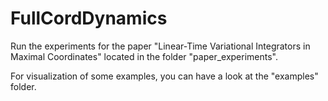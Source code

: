 # FullCordDynamics

Run the experiments for the paper "Linear-Time Variational Integrators in Maximal Coordinates" located in the folder "paper_experiments".

For visualization of some examples, you can have a look at the "examples" folder. 
